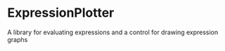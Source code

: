 # ExpressionPlotter
A library for evaluating expressions and a control for drawing expression graphs
